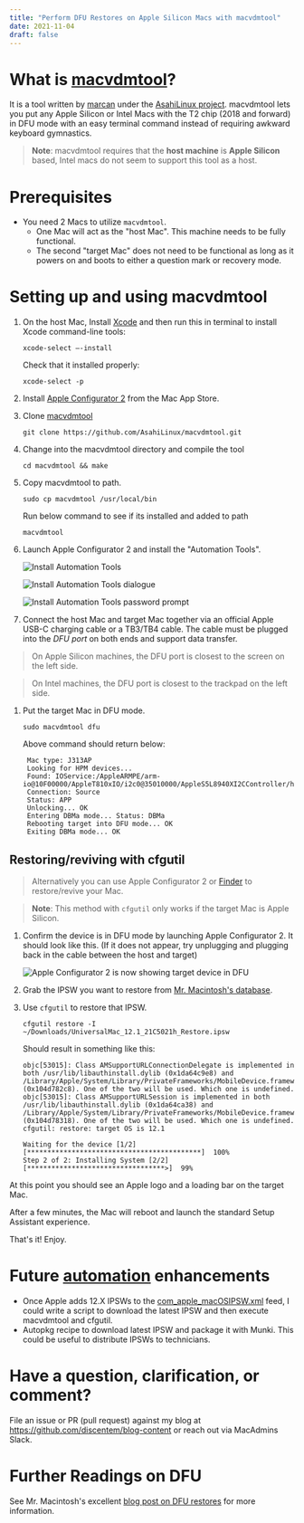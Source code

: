 ```yaml
---
title: "Perform DFU Restores on Apple Silicon Macs with macvdmtool"
date: 2021-11-04
draft: false
---
```


# What is [macvdmtool](https://github.com/AsahiLinux/macvdmtool)?

It is a tool written by [marcan](https://github.com/marcan) under the [AsahiLinux project](https://asahilinux.org/). macvdmtool lets you put any Apple Silicon or Intel Macs with the T2 chip (2018 and forward) in DFU mode with an easy terminal command instead of requiring awkward keyboard gymnastics.

> **Note**: macvdmtool requires that the **host machine** is **Apple Silicon** based, Intel macs do not seem to support this tool as a host.

# Prerequisites

- You need 2 Macs to utilize `macvdmtool`. 
    - One Mac will act as the "host Mac". This machine needs to be fully functional.
    - The second "target Mac" does not need to be functional as long as it powers on and boots to either a question mark or recovery mode.

# Setting up and using macvdmtool

1. On the host Mac, Install [Xcode](https://developer.apple.com/xcode/) and then run this in terminal to install Xcode command-line tools:
   ```shell
   xcode-select –-install
   ```
   Check that it installed properly:
   ```shell
   xcode-select -p
   ```
1. Install [Apple Configurator 2](https://apps.apple.com/us/app/apple-configurator-2/id1037126344?mt=12) from the Mac App Store.
1. Clone [macvdmtool](https://github.com/AsahiLinux/macvdmtool.git)

    ```shell
    git clone https://github.com/AsahiLinux/macvdmtool.git
    ```
1. Change into the macvdmtool directory and compile the tool
    ```shell
    cd macvdmtool && make
    ```
1. Copy macvdmtool to path.
    ```shell
    sudo cp macvdmtool /usr/local/bin
    ```
    Run below command to see if its installed and added to path
    ```shell
    macvdmtool
    ```
1. Launch Apple Configurator 2 and install the "Automation Tools".

    ![Install Automation Tools](/images/macvdmtool/cfgutil/install_automation.png)

    ![Install Automation Tools dialogue](/images/macvdmtool/cfgutil/install_popup.png)

    ![Install Automation Tools password prompt](/images/macvdmtool/cfgutil/install_password.png)

1. Connect the host Mac and target Mac together via an official Apple USB-C charging cable or a TB3/TB4 cable. The cable must be plugged into the _DFU port_ on both ends and support data transfer.

> On Apple Silicon machines, the DFU port is closest to the screen on the left side.

> On Intel machines, the DFU port is closest to the trackpad on the left side.

1. Put the target Mac in DFU mode.

    ```shell
   sudo macvdmtool dfu
    ```
    Above command should return below:
   ```text
    Mac type: J313AP
    Looking for HPM devices...
    Found: IOService:/AppleARMPE/arm-io@10F00000/AppleT810xIO/i2c0@35010000/AppleS5L8940XI2CController/hpmBusManager@6B/AppleHPMBusController/hpm0/AppleHPMARM
    Connection: Source
    Status: APP
    Unlocking... OK
    Entering DBMa mode... Status: DBMa
    Rebooting target into DFU mode... OK
    Exiting DBMa mode... OK
    ```

## Restoring/reviving with cfgutil
> Alternatively you can use Apple Configurator 2 or [Finder](https://www.macrumors.com/2023/08/15/macos-sonoma-dfu-mode/) to restore/revive your Mac. 

> **Note**: This method with `cfgutil` only works if the target Mac is Apple Silicon.
1. Confirm the device is in DFU mode by launching Apple Configurator 2. It should look like this.
   (If it does not appear, try unplugging and plugging back in the cable between the host and target)

    ![Apple Configurator 2 is now showing target device in DFU](/images/macvdmtool/apple_configurator/dfu.png)

1. Grab the IPSW you want to restore from [Mr. Macintosh's database](https://mrmacintosh.com/apple-silicon-m1-full-macos-restore-ipsw-firmware-files-database/).

1. Use `cfgutil` to restore that IPSW.
    ```shell
    cfgutil restore -I ~/Downloads/UniversalMac_12.1_21C5021h_Restore.ipsw
    ```
    Should result in something like this:
    ```text
    objc[53015]: Class AMSupportURLConnectionDelegate is implemented in both /usr/lib/libauthinstall.dylib (0x1da64c9e8) and /Library/Apple/System/Library/PrivateFrameworks/MobileDevice.framework/Versions/A/MobileDevice (0x104d782c8). One of the two will be used. Which one is undefined.
    objc[53015]: Class AMSupportURLSession is implemented in both /usr/lib/libauthinstall.dylib (0x1da64ca38) and /Library/Apple/System/Library/PrivateFrameworks/MobileDevice.framework/Versions/A/MobileDevice (0x104d78318). One of the two will be used. Which one is undefined.
    cfgutil: restore: target OS is 12.1

    Waiting for the device [1/2] [*******************************************]  100%
    Step 2 of 2: Installing System [2/2] [**********************************>]  99%
    ```

At this point you should see an Apple logo and a loading bar on the target Mac. 

After a few minutes, the Mac will reboot and launch the standard Setup Assistant experience.

That's it! Enjoy.

# Future [automation](https://xkcd.com/1319/) enhancements

- Once Apple adds 12.X IPSWs to the [com_apple_macOSIPSW.xml](https://mesu.apple.com/assets/macos/com_apple_macOSIPSW/com_apple_macOSIPSW.xml) feed, I could write a script to download the latest IPSW and then execute macvdmtool and cfgutil. 
- Autopkg recipe to download latest IPSW and package it with Munki. This could be useful to distribute IPSWs to technicians.

# Have a question, clarification, or comment? 

File an issue or PR (pull request) against my blog at https://github.com/discentem/blog-content or reach out via MacAdmins Slack.

# Further Readings on DFU

See Mr. Macintosh's excellent [blog post on DFU restores](https://mrmacintosh.com/restore-macos-firmware-on-an-apple-silicon-mac-boot-to-dfu-mode/) for more information.
